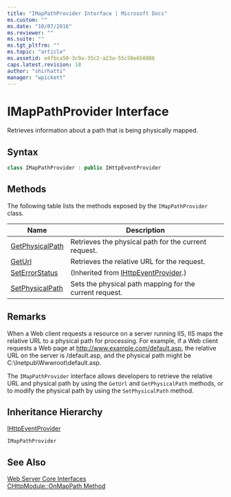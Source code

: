 ```yaml
---
title: "IMapPathProvider Interface | Microsoft Docs"
ms.custom: ""
ms.date: "10/07/2016"
ms.reviewer: ""
ms.suite: ""
ms.tgt_pltfrm: ""
ms.topic: "article"
ms.assetid: e4fbca50-3c9a-35c2-a23a-55c50e650886
caps.latest.revision: 18
author: "shirhatti"
manager: "wpickett"
---
```

# IMapPathProvider Interface
Retrieves information about a path that is being physically mapped.  
  
## Syntax  
  
```cpp  
class IMapPathProvider : public IHttpEventProvider  
```  
  
## Methods  
 The following table lists the methods exposed by the `IMapPathProvider` class.  
  
|Name|Description|  
|----------|-----------------|  
|[GetPhysicalPath](../../../webdevelopment-reference\native-code-api\webdev-native-api-reference/imappathprovider-getphysicalpath-method.md)|Retrieves the physical path for the current request.|  
|[GetUrl](../../../webdevelopment-reference\native-code-api\webdev-native-api-reference/imappathprovider-geturl-method.md)|Retrieves the relative URL for the request.|  
|[SetErrorStatus](../../../webdevelopment-reference\native-code-api\webdev-native-api-reference/ihttpeventprovider-seterrorstatus-method.md)|(Inherited from [IHttpEventProvider](../../../webdevelopment-reference\native-code-api\webdev-native-api-reference/ihttpeventprovider-interface.md).)|  
|[SetPhysicalPath](../../../webdevelopment-reference\native-code-api\webdev-native-api-reference/imappathprovider-setphysicalpath-method.md)|Sets the physical path mapping for the current request.|  
  
## Remarks  
 When a Web client requests a resource on a server running IIS, IIS maps the relative URL to a physical path for processing. For example, if a Web client requests a Web page at http://www.example.com/default.asp, the relative URL on the server is /default.asp, and the physical path might be C:\Inetpub\Wwwroot\default.asp.  
  
 The `IMapPathProvider` interface allows developers to retrieve the relative URL and physical path by using the `GetUrl` and `GetPhysicalPath` methods, or to modify the physical path by using the `SetPhysicalPath` method.  
  
## Inheritance Hierarchy  
 [IHttpEventProvider](../../../webdevelopment-reference\native-code-api\webdev-native-api-reference/ihttpeventprovider-interface.md)  
  
 `IMapPathProvider`  
  
## See Also  
 [Web Server Core Interfaces](../../../webdevelopment-reference\native-code-api\webdev-native-api-reference/web-server-core-interfaces.md)   
 [CHttpModule::OnMapPath Method](../../../webdevelopment-reference\native-code-api\webdev-native-api-reference/chttpmodule-onmappath-method.md)